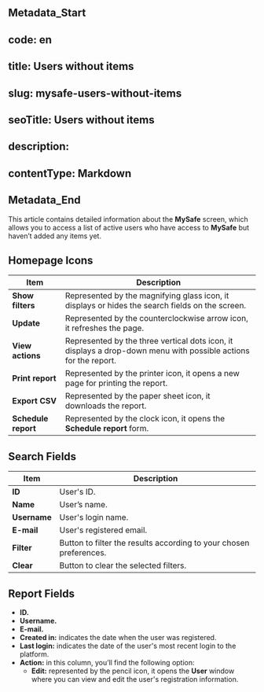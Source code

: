 ## Metadata_Start 
## code: en
## title: Users without items 
## slug: mysafe-users-without-items 
## seoTitle: Users without items 
## description:  
## contentType: Markdown 
## Metadata_End
This article contains detailed information about the **MySafe** screen, which allows you to access a list of active users who have access to **MySafe** but haven’t added any items yet.

## Homepage Icons

| **Item** | **Description** |
| --- | --- |
| **Show filters** | Represented by the magnifying glass icon, it displays or hides the search fields on the screen. |
| **Update** | Represented by the counterclockwise arrow icon, it refreshes the page. |
| **View actions** | Represented by the three vertical dots icon, it displays a drop-down menu with possible actions for the report. |
| **Print report** | Represented by the printer icon, it opens a new page for printing the report. |
| **Export CSV** | Represented by the paper sheet icon, it downloads the report. |
| **Schedule report** | Represented by the clock icon, it opens the **Schedule report** form. |

## Search Fields

| **Item** | **Description** |
| --- | --- |
| **ID** | User's ID. |
| **Name** | User’s name. |
| **Username** | User's login name. |
| **E-mail** | User's registered email. |
| **Filter** | Button to filter the results according to your chosen preferences. |
| **Clear** | Button to clear the selected filters. |

## Report Fields

- **ID.**
- **Username.**
- **E-mail.**
- **Created in:** indicates the date when the user was registered.
- **Last login:** indicates the date of the user's most recent login to the platform.
- **Action:** in this column, you’ll find the following option:
  - **Edit:** represented by the pencil icon, it opens the **User** window where you can view and edit the user's registration information. 
